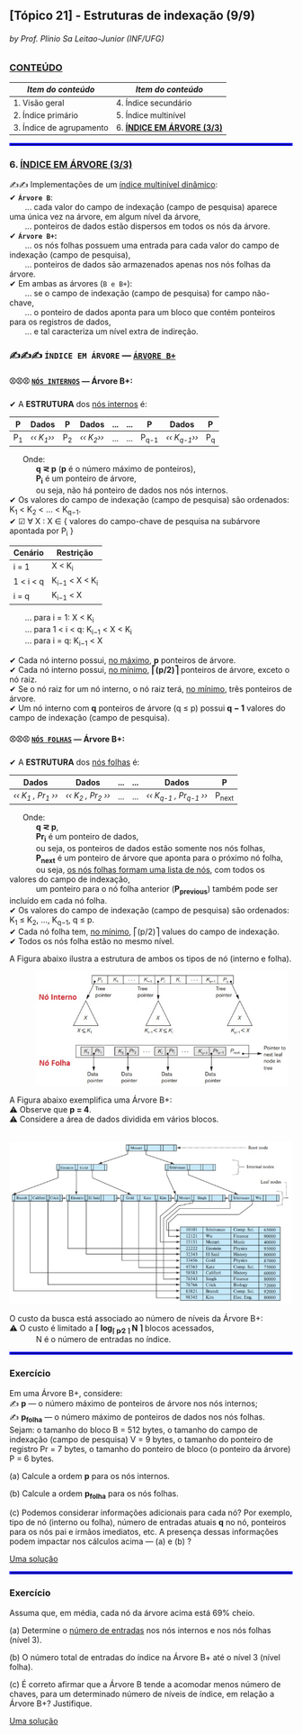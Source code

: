 ## [Tópico 21] - Estruturas de indexação (9/9)
###### *by Prof. Plinio Sa Leitao-Junior (INF/UFG)*

### <ins>CONTEÚDO</ins>

|_Item do conteúdo_|_Item do conteúdo_|
|-|-|
|1. Visão geral|4. Índice secundário|
|2. Índice primário|5. Índice multinível|
|3. Índice de agrupamento|6. <ins>**ÍNDICE EM ÁRVORE (3/3)**</ins>|

<hr style="border:2px solid blue">

### 6. <ins>ÍNDICE EM ÁRVORE (3/3)</ins>

&#x270D;&#x270D; Implementações de um <ins>índice multinível dinâmico</ins>:<br>
&#10004; **`Árvore B`**:<br>
&nbsp;&nbsp;&nbsp;&nbsp;&nbsp;&nbsp; ... cada valor do campo de indexação (campo de pesquisa) aparece uma única vez na árvore, em algum nível da árvore,<br>
&nbsp;&nbsp;&nbsp;&nbsp;&nbsp;&nbsp; ... ponteiros de dados estão dispersos em todos os nós da árvore.<br>
&#10004; **`Árvore B+`:**<br>
&nbsp;&nbsp;&nbsp;&nbsp;&nbsp;&nbsp; ... os nós folhas possuem uma entrada para cada valor do campo de indexação (campo de pesquisa),<br>
&nbsp;&nbsp;&nbsp;&nbsp;&nbsp;&nbsp; ... ponteiros de dados são armazenados apenas nos nós folhas da árvore.<br>
&#10004; Em ambas as árvores (`B e B+`):<br>
&nbsp;&nbsp;&nbsp;&nbsp;&nbsp;&nbsp; ... se o campo de indexação (campo de pesquisa) for campo não-chave,<br>
&nbsp;&nbsp;&nbsp;&nbsp;&nbsp;&nbsp; ... o ponteiro de dados aponta para um bloco que contém ponteiros para os registros de dados,<br>
&nbsp;&nbsp;&nbsp;&nbsp;&nbsp;&nbsp; ... e tal caracteriza um nível extra de indireção.

### &#x270D;&#x270D;&#x270D; `ÍNDICE EM ÁRVORE` &#8212; <ins>`ÁRVORE B+`</ins>

#### &#9918;&#9918;&#9918; <ins>`NÓS INTERNOS`</ins> &#8212; Árvore B+:

&#10004; A **ESTRUTURA** dos <ins>nós internos</ins> é:

|P|Dados|P|Dados| ... | ... |P|Dados|P|
|-|-|-|-|-|-|-|-|-|
|P<sub>1</sub>|_&#8249;&#8249; K<sub>1</sub>&#8250;&#8250;_|P<sub>2</sub>|_&#8249;&#8249; K<sub>2</sub>&#8250;&#8250;_| ... | ... |P<sub>q-1</sub>|_&#8249;&#8249; K<sub>q-1</sub>&#8250;&#8250;_|P<sub>q</sub>|

&nbsp;&nbsp;&nbsp;&nbsp;&nbsp;&nbsp;Onde:<br>
&nbsp;&nbsp;&nbsp;&nbsp;&nbsp;&nbsp;&nbsp;&nbsp;&nbsp;&nbsp;&nbsp;&nbsp;**q &#8924; p** (**p** é o número máximo de ponteiros),<br>
&nbsp;&nbsp;&nbsp;&nbsp;&nbsp;&nbsp;&nbsp;&nbsp;&nbsp;&nbsp;&nbsp;&nbsp;**P<sub>i</sub>** é um ponteiro de árvore,<br>
&nbsp;&nbsp;&nbsp;&nbsp;&nbsp;&nbsp;&nbsp;&nbsp;&nbsp;&nbsp;&nbsp;&nbsp;ou seja, não há ponteiro de dados nos nós internos.<br>
&#10004; Os valores do campo de indexação (campo de pesquisa) são ordenados: K<sub>1</sub> < K<sub>2</sub> < … < K<sub>q−1</sub>.<br>
&#10004; &#9745; &#8704; X : X &#8712; { valores do campo-chave de pesquisa na subárvore apontada por P<sub>i</sub> }<br>

|Cenário|Restrição|
|-|-|
|i = 1|X < K<sub>i</sub>|
|1 < i < q|K<sub>i−1</sub> < X < K<sub>i</sub>|
|i = q|K<sub>i−1</sub> < X|

&nbsp;&nbsp;&nbsp;&nbsp;&nbsp;&nbsp; ... para i = 1: X < K<sub>i</sub><br>
&nbsp;&nbsp;&nbsp;&nbsp;&nbsp;&nbsp; ... para 1 < i < q: K<sub>i−1</sub> < X < K<sub>i</sub><br>
&nbsp;&nbsp;&nbsp;&nbsp;&nbsp;&nbsp; ... para i = q: K<sub>i−1</sub> < X

&#10004; Cada nó interno possui, <ins>no máximo</ins>, **p** ponteiros de árvore.<br>
&#10004; Cada nó interno possui, <ins>no mínimo</ins>, **⎡(p/2)⎤** ponteiros de árvore, exceto o nó raiz.<br>
&#10004; Se o nó raiz for um nó interno, o nó raiz terá, <ins>no mínimo</ins>, três ponteiros de árvore.<br>
&#10004; Um nó interno com **q** ponteiros de árvore (q ≤ p) possui **q − 1** valores do campo de indexação (campo de pesquisa).

#### &#9918;&#9918;&#9918; <ins>`NÓS FOLHAS`</ins> &#8212; Árvore B+:

&#10004; A **ESTRUTURA** dos <ins>nós folhas</ins> é:

|Dados|Dados| ... | ... |Dados|P|
|-|-|-|-|-|-|
|_&#8249;&#8249; K<sub>1</sub> , Pr<sub>1</sub> &#8250;&#8250;_|_&#8249;&#8249; K<sub>2</sub> , Pr<sub>2</sub> &#8250;&#8250;_| ... | ... |_&#8249;&#8249; K<sub>q-1</sub> , Pr<sub>q-1</sub> &#8250;&#8250;_|P<sub>next</sub>|

&nbsp;&nbsp;&nbsp;&nbsp;&nbsp;&nbsp;Onde:<br>
&nbsp;&nbsp;&nbsp;&nbsp;&nbsp;&nbsp;&nbsp;&nbsp;&nbsp;&nbsp;&nbsp;&nbsp;**q &#8924; p**,<br>
&nbsp;&nbsp;&nbsp;&nbsp;&nbsp;&nbsp;&nbsp;&nbsp;&nbsp;&nbsp;&nbsp;&nbsp;**Pr<sub>i</sub>** é um ponteiro de dados,<br>
&nbsp;&nbsp;&nbsp;&nbsp;&nbsp;&nbsp;&nbsp;&nbsp;&nbsp;&nbsp;&nbsp;&nbsp;ou seja, os ponteiros de dados estão somente nos nós folhas,<br>
&nbsp;&nbsp;&nbsp;&nbsp;&nbsp;&nbsp;&nbsp;&nbsp;&nbsp;&nbsp;&nbsp;&nbsp;**P<sub>next</sub>** é um ponteiro de árvore que aponta para o próximo nó folha,<br>
&nbsp;&nbsp;&nbsp;&nbsp;&nbsp;&nbsp;&nbsp;&nbsp;&nbsp;&nbsp;&nbsp;&nbsp;ou seja, <ins>os nós folhas formam uma lista de nós</ins>, com todos os valores do campo de indexação,<br>
&nbsp;&nbsp;&nbsp;&nbsp;&nbsp;&nbsp;&nbsp;&nbsp;&nbsp;&nbsp;&nbsp;&nbsp;um ponteiro para o nó folha anterior (**P<sub>previous</sub>**) também pode ser incluído em cada nó folha.<br>
&#10004; Os valores do campo de indexação (campo de pesquisa) são ordenados: K<sub>1</sub> ≤ K<sub>2</sub>, ..., K<sub>q−1</sub>, q ≤ p.<br>
&#10004; Cada nó folha tem, <ins>no mínimo</ins>, ⎡(p/2)⎤ values do campo de indexação.<br>
&#10004; Todos os nós folha estão no mesmo nível.

A Figura abaixo ilustra a estrutura de ambos os tipos de nó (interno e folha).

&nbsp;&nbsp;&nbsp;&nbsp;&nbsp;&nbsp;&nbsp;&nbsp;&nbsp;&nbsp;&nbsp;&nbsp;<img src="../media/arquivo-55.jpg" width="450">

A Figura abaixo exemplifica uma Árvore B+:<br>
&#9888; Observe que **p = 4**.<br>
&#9888; Considere a área de dados dividida em vários blocos.

&nbsp;&nbsp;&nbsp;&nbsp;&nbsp;&nbsp;&nbsp;&nbsp;&nbsp;&nbsp;&nbsp;&nbsp;<img src="../media/arquivo-56.jpg" width="540">

O custo da busca está associado ao número de níveis da Árvore B+:<br>
&#9888; O custo é limitado a **⌈ log<sub>⌈ p∕2 ⌉</sub> N ⌉** blocos acessados,<br>
&nbsp;&nbsp;&nbsp;&nbsp;&nbsp;&nbsp;&nbsp;&nbsp;&nbsp;&nbsp;&nbsp;&nbsp;N é o número de entradas no índice.

<hr style="border:2px solid blue">

### Exercício

Em uma Árvore B+, considere:<br>
&#x270D; **p** &#8212; o número máximo de ponteiros de árvore nos nós internos;<br>
&#x270D; **p<sub>folha</sub>** &#8212; o número máximo de ponteiros de dados nos nós folhas.<br>
Sejam: o tamanho do bloco B = 512 bytes, o tamanho do campo de indexação (campo de pesquisa) V = 9 bytes, o tamanho do ponteiro de registro Pr = 7 bytes, o tamanho do ponteiro de bloco (o ponteiro da árvore) P = 6 bytes.

(a) Calcule a ordem **p** para os nós internos.

(b) Calcule a ordem **p<sub>folha</sub>** para os nós folhas.

(c) Podemos considerar informações adicionais para cada nó? Por exemplo, tipo de nó (interno ou folha), número de entradas atuais **q** no nó, ponteiros para os nós pai e irmãos imediatos, etc. A presença dessas informações podem impactar nos cálculos acima &#8212; (a) e (b) ?

[Uma solução](./topico-21solucao-01.md)

<hr style="border:2px solid blue">

### Exercício

Assuma que, em média, cada nó da árvore acima está 69% cheio.

(a) Determine o <ins>número de entradas</ins> nos nós internos e nos nós folhas (nível 3). 

(b) O número total de entradas do índice na Árvore B+ até o nível 3 (nível folha).

(c) É correto afirmar que a Árvore B tende a acomodar menos número de chaves, para um determinado número de níveis de índice, em relação a Árvore B+? Justifique.

[Uma solução](./topico-21solucao-02.md)
